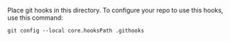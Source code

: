 Place git hooks in this directory. To configure your repo to use this hooks, use this command: 

`git config --local core.hooksPath .githooks`